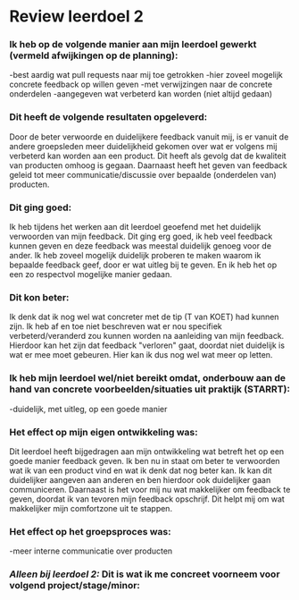 # Review leerdoel 2

### Ik heb op de volgende manier aan mijn leerdoel gewerkt (vermeld afwijkingen op de planning):
-best aardig wat pull requests naar mij toe getrokken
-hier zoveel mogelijk concrete feedback op willen geven
-met verwijzingen naar de concrete onderdelen
-aangegeven wat verbeterd kan worden (niet altijd gedaan)

### Dit heeft de volgende resultaten opgeleverd:
Door de beter verwoorde en duidelijkere feedback vanuit mij, is er vanuit de andere groepsleden meer duidelijkheid gekomen over wat er volgens mij verbeterd kan worden aan een product. Dit heeft als gevolg dat de kwaliteit van producten omhoog is gegaan.
Daarnaast heeft het geven van feedback geleid tot meer communicatie/discussie over bepaalde (onderdelen van) producten.

### Dit ging goed:
Ik heb tijdens het werken aan dit leerdoel geoefend met het duidelijk verwoorden van mijn feedback. Dit ging erg goed, ik heb veel feedback kunnen geven en deze feedback was meestal duidelijk genoeg voor de ander. Ik heb zoveel mogelijk duidelijk proberen te maken waarom ik bepaalde feedback geef, door er wat uitleg bij te geven. En ik heb het op een zo respectvol mogelijke manier gedaan.

### Dit kon beter:
Ik denk dat ik nog wel wat concreter met de tip (T van KOET) had kunnen zijn. Ik heb af en toe niet beschreven wat er nou specifiek verbeterd/veranderd zou kunnen worden na aanleiding van mijn feedback. Hierdoor kan het zijn dat feedback "verloren" gaat, doordat niet duidelijk is wat er mee moet gebeuren. Hier kan ik dus nog wel wat meer op letten.

### Ik heb mijn leerdoel wel/niet bereikt omdat, onderbouw aan de hand van concrete voorbeelden/situaties uit praktijk (STARRT):
-duidelijk, met uitleg, op een goede manier

### Het effect op mijn eigen ontwikkeling was:
Dit leerdoel heeft bijgedragen aan mijn ontwikkeling wat betreft het op een goede manier feedback geven. Ik ben nu in staat om beter te verwoorden wat ik van een product vind en wat ik denk dat nog beter kan. Ik kan dit duidelijker aangeven aan anderen en ben hierdoor ook duidelijker gaan communiceren. Daarnaast is het voor mij nu wat makkelijker om feedback te geven, doordat ik van tevoren mijn feedback opschrijf. Dit helpt mij om wat makkelijker mijn comfortzone uit te stappen.

### Het effect op het groepsproces was:
-meer interne communicatie over producten

### _Alleen bij leerdoel 2:_ Dit is wat ik me concreet voorneem voor volgend project/stage/minor: 